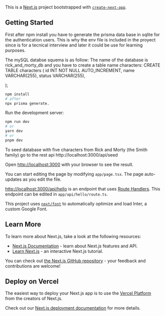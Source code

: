 This is a [Next.js](https://nextjs.org/) project bootstrapped with [`create-next-app`](https://github.com/vercel/next.js/tree/canary/packages/create-next-app).

## Getting Started

First after npm install you have to generate the prisma data base in sqlite for the authentication users. This is why the env file is included in the 
proyect since is for a tecnical interview and later it could be use for learning purposes.

The mySQL databse squema is as follow:
The name of the database is rick_and_morty_db and you have to create a table name characters:
CREATE TABLE characters (
    id INT NOT NULL AUTO_INCREMENT,
    name VARCHAR(255),
    status VARCHAR(255),

);

```bash
npm install 
# after
npx prisma generate.
```
Run the development server:

```bash
npm run dev
# or
yarn dev
# or
pnpm dev
```


To seed database with five characters from Rick and Morty (the Smith family) go to the rest api http://localhost:3000/api/seed



Open [http://localhost:3000](http://localhost:3000) with your browser to see the result.

You can start editing the page by modifying `app/page.tsx`. The page auto-updates as you edit the file.

[http://localhost:3000/api/hello](http://localhost:3000/api/hello) is an endpoint that uses [Route Handlers](https://beta.nextjs.org/docs/routing/route-handlers). This endpoint can be edited in `app/api/hello/route.ts`.

This project uses [`next/font`](https://nextjs.org/docs/basic-features/font-optimization) to automatically optimize and load Inter, a custom Google Font.

## Learn More

To learn more about Next.js, take a look at the following resources:

- [Next.js Documentation](https://nextjs.org/docs) - learn about Next.js features and API.
- [Learn Next.js](https://nextjs.org/learn) - an interactive Next.js tutorial.

You can check out [the Next.js GitHub repository](https://github.com/vercel/next.js/) - your feedback and contributions are welcome!

## Deploy on Vercel

The easiest way to deploy your Next.js app is to use the [Vercel Platform](https://vercel.com/new?utm_medium=default-template&filter=next.js&utm_source=create-next-app&utm_campaign=create-next-app-readme) from the creators of Next.js.

Check out our [Next.js deployment documentation](https://nextjs.org/docs/deployment) for more details.
